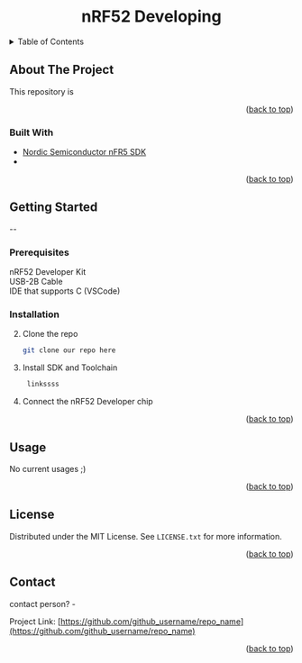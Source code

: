 
<h1 align="center">nRF52 Developing</h1>



<!-- TABLE OF CONTENTS -->
<details>
  <summary>Table of Contents</summary>
  <ol>
    <li>
      <a href="#about-the-project">About The Project</a>
      <ul>
        <li><a href="#built-with">Built With</a></li>
      </ul>
    </li>
    <li>
      <a href="#getting-started">Getting Started</a>
      <ul>
        <li><a href="#prerequisites">Prerequisites</a></li>
        <li><a href="#installation">Installation</a></li>
      </ul>
    </li>
    <li><a href="#usage">Usage</a></li>
    <li><a href="#license">License</a></li>
    <li><a href="#contact">Contact</a></li>

  </ol>
</details>



<!-- ABOUT THE PROJECT -->
## About The Project

This repository is 

<p align="right">(<a href="#top">back to top</a>)</p>



### Built With

* [Nordic Semiconductor nFR5 SDK](https://www.nordicsemi.com/Products/Development-software/nRF5-SDK)
* []()


<p align="right">(<a href="#top">back to top</a>)</p>



<!-- GETTING STARTED -->
## Getting Started

--

### Prerequisites

nRF52 Developer Kit <br>
USB-2B Cable <br>
IDE that supports C (VSCode) <br>


### Installation

2. Clone the repo
   ```sh
   git clone our repo here
   ```
3. Install SDK and Toolchain
   ```sh
    linkssss
   ```
4. Connect the nRF52 Developer chip


<p align="right">(<a href="#top">back to top</a>)</p>



<!-- USAGE EXAMPLES -->
## Usage

No current usages ;)

<p align="right">(<a href="#top">back to top</a>)</p>



<!-- LICENSE -->
## License

Distributed under the MIT License. See `LICENSE.txt` for more information.

<p align="right">(<a href="#top">back to top</a>)</p>



<!-- CONTACT -->
## Contact

contact person? - 

Project Link: [https://github.com/github_username/repo_name](https://github.com/github_username/repo_name)

<p align="right">(<a href="#top">back to top</a>)</p>


